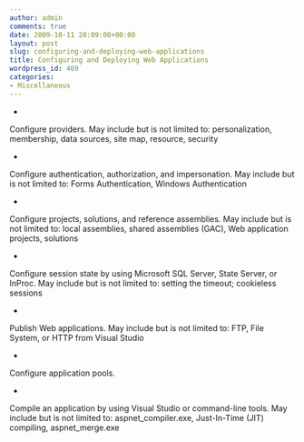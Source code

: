 ```yaml
---
author: admin
comments: true
date: 2009-10-11 20:09:00+00:00
layout: post
slug: configuring-and-deploying-web-applications
title: Configuring and Deploying Web Applications
wordpress_id: 469
categories:
- Miscellaneous
---
```


  
  *       

Configure providers. May include but is not limited to: personalization, membership, data sources, site map, resource, security

    
   
  *       

Configure authentication, authorization, and impersonation. May include but is not limited to: Forms Authentication, Windows Authentication

    
   
  *       

Configure projects, solutions, and reference assemblies. May include but is not limited to: local assemblies, shared assemblies (GAC), Web application projects, solutions

    
   
  *       

Configure session state by using Microsoft SQL Server, State Server, or InProc. May include but is not limited to: setting the timeout; cookieless sessions

    
   
  *       

Publish Web applications. May include but is not limited to: FTP, File System, or HTTP from Visual Studio

    
   
  *       

Configure application pools.

    
   
  *       

Compile an application by using Visual Studio or command-line tools. May include but is not limited to: aspnet_compiler.exe, Just-In-Time (JIT) compiling, aspnet_merge.exe

    
